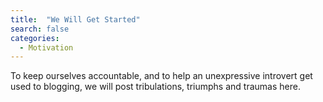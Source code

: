 ```yaml
---
title:  "We Will Get Started"
search: false
categories: 
  - Motivation
---
```


To keep ourselves accountable, and to help an unexpressive introvert get used to blogging, we will post tribulations, triumphs and traumas here.

